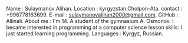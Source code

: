 Name : Sulaymanov Alihan.
Location : kyrgyzstan,Cholpon-Ata.
contact : +996778163699.
E-mail : sulaymanovalihan2000@gmail.com.
GitHub : Allinali.
About me : I'm 14. A student of the gymnasium A. Osmonov. I became interested in programming at a computer science lesson skills: I just started learning programming.
Languages : Kyrgyz, Russian.
